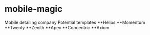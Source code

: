 # mobile-magic
Mobile detailing company
    Potential templates
    **Helios
    **Momentum
    **Twenty
    **Zenith
    **Apex
    **Concentric
    **Axiom
    
